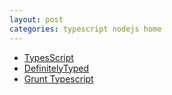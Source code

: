 ```yaml
---
layout: post
categories: typescript nodejs home
---
```


* [TypesScript](http://www.typescriptlang.org/)
* [DefinitelyTyped](https://github.com/borisyankov/DefinitelyTyped)
* [Grunt Typescript](https://github.com/k-maru/grunt-typescript)
